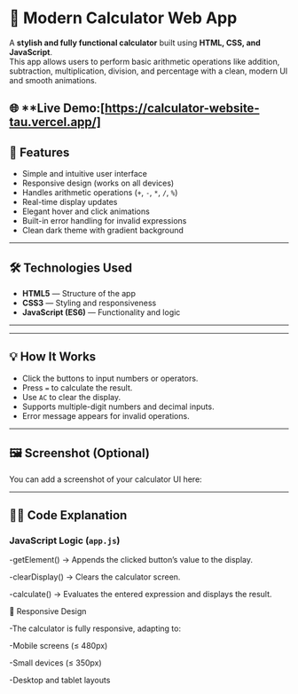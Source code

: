 # 🧮 Modern Calculator Web App

A **stylish and fully functional calculator** built using **HTML, CSS, and JavaScript**.  
This app allows users to perform basic arithmetic operations like addition, subtraction, multiplication, division, and percentage with a clean, modern UI and smooth animations.

🌐 **Live Demo:[https://calculator-website-tau.vercel.app/]
--

## 🚀 Features

- Simple and intuitive user interface  
- Responsive design (works on all devices)  
- Handles arithmetic operations (`+`, `-`, `*`, `/`, `%`)  
- Real-time display updates  
- Elegant hover and click animations  
- Built-in error handling for invalid expressions  
- Clean dark theme with gradient background  

---

## 🛠️ Technologies Used

- **HTML5** — Structure of the app  
- **CSS3** — Styling and responsiveness  
- **JavaScript (ES6)** — Functionality and logic  

---

---

## 💡 How It Works

- Click the buttons to input numbers or operators.
- Press `=` to calculate the result.
- Use `AC` to clear the display.
- Supports multiple-digit numbers and decimal inputs.
- Error message appears for invalid operations.

---

## 🖼️ Screenshot (Optional)

You can add a screenshot of your calculator UI here:  


---

## 🧑‍💻 Code Explanation

### JavaScript Logic (`app.js`)

-getElement() → Appends the clicked button’s value to the display.

-clearDisplay() → Clears the calculator screen.

-calculate() → Evaluates the entered expression and displays the result.

📱 Responsive Design

-The calculator is fully responsive, adapting to:

-Mobile screens (≤ 480px)

-Small devices (≤ 350px)

-Desktop and tablet layouts

